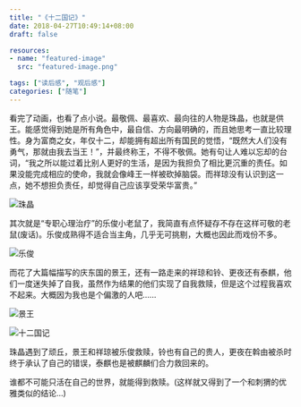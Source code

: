```yaml
---
title: "《十二国记》"
date: 2018-04-27T10:49:14+08:00
draft: false

resources:
- name: "featured-image"
  src: "featured-image.png"

tags: ["读后感", "观后感"]
categories: ["随笔"]
---
```


看完了动画，也看了点小说。最敬佩、最喜欢、最向往的人物是珠晶，也就是供王。能感觉得到她是所有角色中，最自信、方向最明确的，而且她思考一直比较理性。身为富商之女，年仅十二，却能拥有超出所有国民的觉悟，“既然大人们没有勇气，那就由我去当王！”，并最终称王，不得不敬佩。她有句让人难以忘却的台词，“我之所以能过着比别人更好的生活，是因为我担负了相比更沉重的责任。如果没能完成相应的使命，我就会像峰王一样被砍掉脑袋。而祥琼没有认识到这一点，她不想担负责任，却觉得自己应该享受荣华富贵。”

![珠晶](https://cdn.jsdelivr.net/gh/ryan4yin/ryan4yin.space@gh-pages/images/the-twelve-kingdoms/968138-20201122221628820-804380927.png)

其次就是“专职心理治疗”的乐俊小老鼠了，我简直有点怀疑存不存在这样可敬的老鼠(废话)。乐俊成熟得不适合当主角，几乎无可挑剔，大概也因此而戏份不多。

![乐俊](https://cdn.jsdelivr.net/gh/ryan4yin/ryan4yin.space@gh-pages/images/the-twelve-kingdoms/968138-20201122221647185-1479026304.png)


而花了大篇幅描写的庆东国的景王，还有一路走来的祥琼和铃、更夜还有泰麒，他们一度迷失掉了自我，虽然作为结果的他们实现了自我救赎，但是这个过程我喜欢不起来。大概因为我也是个偏激的人吧......

![景王](https://cdn.jsdelivr.net/gh/ryan4yin/ryan4yin.space@gh-pages/images/the-twelve-kingdoms/968138-20201122221704136-1512420559.png)


![十二国记](https://cdn.jsdelivr.net/gh/ryan4yin/ryan4yin.space@gh-pages/images/the-twelve-kingdoms/968138-20201122221721050-408249578.png)


珠晶遇到了顽丘，景王和祥琼被乐俊救赎，铃也有自己的贵人，更夜在斡由被杀时终于承认了自己的错误，泰麒也是被麒麟们合力救回来的。

谁都不可能只活在自己的世界，就能得到救赎。(这样就又得到了一个和刺猬的优雅类似的结论...)

